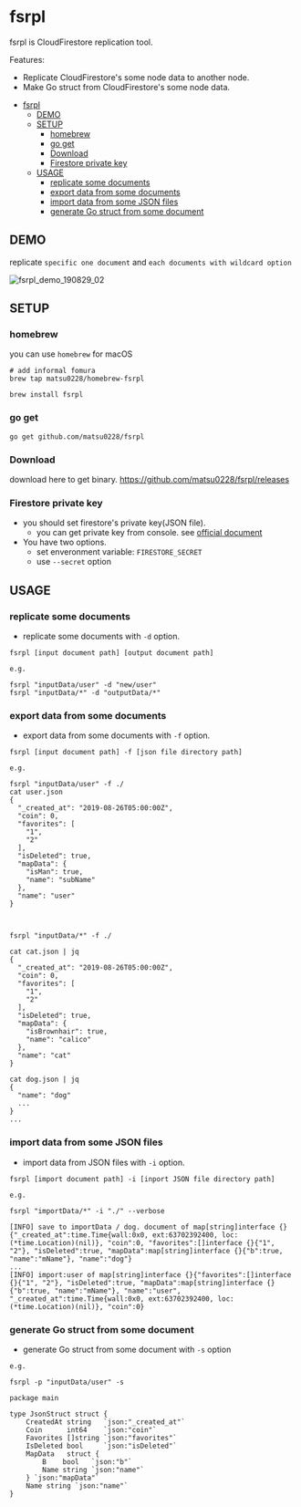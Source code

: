 # fsrpl

fsrpl is CloudFirestore replication tool.

Features:

- Replicate CloudFirestore's some node data to another node.
- Make Go struct from CloudFirestore's some node data.

<!-- MarkdownTOC -->

- [fsrpl](#fsrpl)
  - [DEMO](#demo)
  - [SETUP](#setup)
    - [homebrew](#homebrew)
    - [go get](#go-get)
    - [Download](#download)
    - [Firestore private key](#firestore-private-key)
  - [USAGE](#usage)
    - [replicate some documents](#replicate-some-documents)
    - [export data from some documents](#export-data-from-some-documents)
    - [import data from some JSON files](#import-data-from-some-json-files)
    - [generate Go struct from some document](#generate-go-struct-from-some-document)
    <!-- /MarkdownTOC -->

## DEMO

replicate `specific one document` and `each documents with wildcard option`

![fsrpl_demo_190829_02](https://user-images.githubusercontent.com/5501329/63935971-a6dfc280-ca99-11e9-8d8c-1e4e93516602.gif)

## SETUP

### homebrew

you can use `homebrew` for macOS

```
# add informal fomura
brew tap matsu0228/homebrew-fsrpl

brew install fsrpl
```

### go get


```
go get github.com/matsu0228/fsrpl
```

### Download


download here to get binary.
https://github.com/matsu0228/fsrpl/releases


### Firestore private key

- you should set firestore's private key(JSON file).
  - you can get private key from console. see [official document](https://firebase.google.com/docs/admin/setup?authuser=0)
- You have two options.
  - set enveronment variable: `FIRESTORE_SECRET`
  - use `--secret` option

## USAGE

### replicate some documents

- replicate some documents with `-d` option.

```
fsrpl [input document path] [output document path]

e.g.

fsrpl "inputData/user" -d "new/user"
fsrpl "inputData/*" -d "outputData/*"
```

### export data from some documents

- export data from some documents with `-f` option.

```
fsrpl [input document path] -f [json file directory path]

e.g.

fsrpl "inputData/user" -f ./
cat user.json
{
  "_created_at": "2019-08-26T05:00:00Z",
  "coin": 0,
  "favorites": [
    "1",
    "2"
  ],
  "isDeleted": true,
  "mapData": {
    "isMan": true,
    "name": "subName"
  },
  "name": "user"
}



fsrpl "inputData/*" -f ./

cat cat.json | jq
{
  "_created_at": "2019-08-26T05:00:00Z",
  "coin": 0,
  "favorites": [
    "1",
    "2"
  ],
  "isDeleted": true,
  "mapData": {
    "isBrownhair": true,
    "name": "calico"
  },
  "name": "cat"
}

cat dog.json | jq
{
  "name": "dog"
  ...
}
...

```


### import data from some JSON files

- import data from JSON files with `-i` option.


```
fsrpl [import document path] -i [inport JSON file directory path]

e.g.

fsrpl "importData/*" -i "./" --verbose

[INFO] save to importData / dog. document of map[string]interface {}{"_created_at":time.Time{wall:0x0, ext:63702392400, loc:(*time.Location)(nil)}, "coin":0, "favorites":[]interface {}{"1", "2"}, "isDeleted":true, "mapData":map[string]interface {}{"b":true, "name":"mName"}, "name":"dog"}
...
[INFO] import:user of map[string]interface {}{"favorites":[]interface {}{"1", "2"}, "isDeleted":true, "mapData":map[string]interface {}{"b":true, "name":"mName"}, "name":"user", "_created_at":time.Time{wall:0x0, ext:63702392400, loc:(*time.Location)(nil)}, "coin":0}
```

### generate Go struct from some document

- generate Go struct from some document with `-s` option

```
e.g.

fsrpl -p "inputData/user" -s

package main

type JsonStruct struct {
	CreatedAt string   `json:"_created_at"`
	Coin      int64    `json:"coin"`
	Favorites []string `json:"favorites"`
	IsDeleted bool     `json:"isDeleted"`
	MapData   struct {
		B    bool   `json:"b"`
		Name string `json:"name"`
	} `json:"mapData"`
	Name string `json:"name"`
}

```
